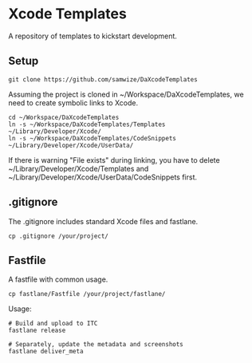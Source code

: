 # Xcode Templates

A repository of templates to kickstart development.

## Setup

    git clone https://github.com/samwize/DaXcodeTemplates

Assuming the project is cloned in ~/Workspace/DaXcodeTemplates, we need to create symbolic links to Xcode.

    cd ~/Workspace/DaXcodeTemplates
    ln -s ~/Workspace/DaXcodeTemplates/Templates ~/Library/Developer/Xcode/
    ln -s ~/Workspace/DaXcodeTemplates/CodeSnippets ~/Library/Developer/Xcode/UserData/

If there is warning "File exists" during linking, you have to delete ~/Library/Developer/Xcode/Templates and ~/Library/Developer/Xcode/UserData/CodeSnippets first.

## .gitignore

The .gitignore includes standard Xcode files and fastlane.

    cp .gitignore /your/project/

## Fastfile

A fastfile with common usage.

    cp fastlane/Fastfile /your/project/fastlane/

Usage:

    # Build and upload to ITC
    fastlane release

    # Separately, update the metadata and screenshots
    fastlane deliver_meta
